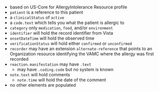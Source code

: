 
- based on US-Core for AllergyIntolerance Resource profile
- `patient` is a reference to this patient
- a `clinicalStatus` of `active`
- a `code.text` which tells you what the patient is allergic to
- `category` only `medication`, `food`, and/or `environment`
- `identifier` will hold the record identifier from Vista
- `onsetDateTime` will hold the observed time
- `verificationStatus` will hold either `confirmed` or `unconfirmed`
- `recorder` may have an extension `alternate-reference` that points to an Organization resource identifying the VAMC where the allergy was first recorded
- `reaction.manifestation` may have `.text`
  - may have `.coding.code` but no system is known
- `note.text` will hold comments
  - `note.time` will hold the date of the comment
- no other elements are populated
